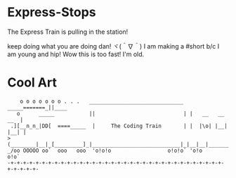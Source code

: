 # Express-Stops
The Express Train is pulling in the station!

keep doing what you are doing dan! ヾ(＾∇＾)
I am making a #short b/c I am young and hip!
Wow this is too fast!
I'm old.

# Cool Art
```
    o o o o o o o . . .   ______________________________ _____=======_||____
   o      _____           ||                            | |   __   __   __  |
 .][__n_n_|DD[  ====_____  |     The Coding Train       | |  |\o| |__| |__| |
>(________|__|_[_________]_|____________________________|_|__|__|___________|
_/oo OOOOO oo`  ooo   ooo  'o!o!o                  o!o!o` 'o!o         o!o`
-+-+-+-+-+-+-+-+-+-+-+-+-+-+-+-+-+-+-+-+-+-+-+-+-+-+-+-+-+-+-+-+-+-+-+-+-+-+-+-
```
